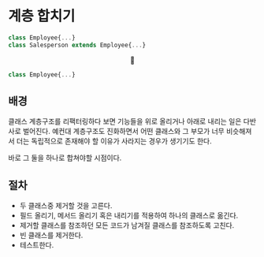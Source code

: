 # 계층 합치기

```JavaScript
class Employee{...}
class Salesperson extends Employee{...}
```

<center>🔽</center>

```JavaScript
class Employee{...}
```

## 배경

클래스 계층구조를 리팩터링하다 보면 기능들을 위로 올리거나 아래로 내리는 일은 다반사로 벌어진다. 예컨대 계층구조도 진화하면서 어떤 클래스와 그 부모가 너무 비슷해져서 더는 독립적으로 존재해야 할 이유가 사라지는 경우가 생기기도 한다.

바로 그 둘을 하나로 합쳐야할 시점이다.

## 절차

-   두 클래스중 제거할 것을 고른다.
-   필드 올리기, 메서드 올리기 혹은 내리기를 적용하여 하나의 클래스로 옮긴다.
-   제거할 클래스를 참조하던 모든 코드가 남겨질 클래스를 참조하도록 고친다.
-   빈 클래스를 제거한다.
-   테스트한다.
